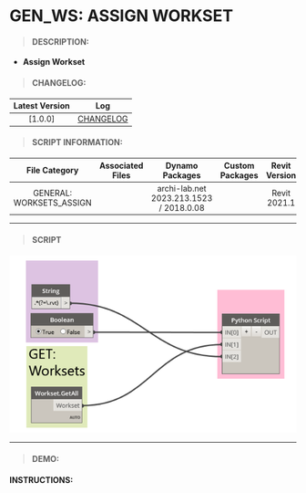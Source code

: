 # GEN_WS: ASSIGN WORKSET

> #### DESCRIPTION: 
- **Assign Workset**

> #### CHANGELOG:

| Latest Version | Log |
| :-------: | :----: | 
|[1.0.0] | [CHANGELOG](/_gen/WORKSETS/1_ASSIGN/changelog/GEN_WS_Assign.md) |

> #### SCRIPT INFORMATION: 

| File Category | Associated Files | Dynamo Packages | Custom Packages | Revit Version | Author | Reviewed By |
| :-------: | :----: | :---: | :---: | :---: | :---: | :---: |
| GENERAL: WORKSETS_ASSIGN |  | archi-lab.net 2023.213.1523 / 2018.0.08 |  | Revit 2021.1 | Jacky Luk |

------------------------------------------------------------------
> #### **SCRIPT** 

<img src="/images/gen/WS/1_ASSIGN/GEN_WS_Assign.png">

------------------------------------------------------------------

> #### DEMO: 

#### INSTRUCTIONS:
